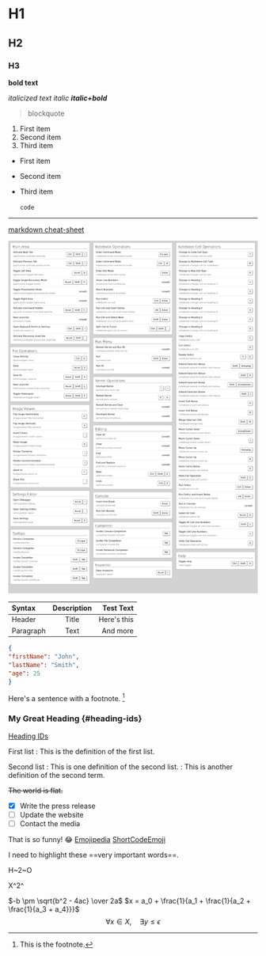 # H1
## H2
### H3

**bold text**

*italicized text*
_italic_
**_italic+bold_**
> blockquote

1. First item
2. Second item
3. Third item

- First item
- Second item
- Third item

	`code`

---

[markdown cheat-sheet](https://www.markdownguide.org/cheat-sheet/)
<!-- 주석 
![jupytercheatsheet](./img/jupytercheatsheet.png)  상대경로로 그림추가 실패
-->
![jupytercheatsheet](https://github.com/true85/true85.github.io/blob/master/_posts/img/jupytercheatsheet.png?raw=true)

| Syntax      | Description | Test Text     |
| :---        |    :----:   |          ---: |
| Header      | Title       | Here's this   |
| Paragraph   | Text        | And more      |

```json
{
"firstName": "John",
"lastName": "Smith",
"age": 25
}
```

Here's a sentence with a footnote. [^1]

[^1]: This is the footnote.

### My Great Heading {#heading-ids}

[Heading IDs](#heading-ids)

First list
: This is the definition of the first list.

Second list
: This is one definition of the second list.
: This is another definition of the second term.

~~The world is flat.~~

- [x] Write the press release
- [ ] Update the website
- [ ] Contact the media

That is so funny! :joy:
[Emojipedia](https://emojipedia.org/)
[ShortCodeEmoji](https://gist.github.com/rxaviers/7360908)

I need to highlight these ==very important words==.

H~2~O

X^2^

$-b \pm \sqrt{b^2 - 4ac} \over 2a$
$x = a_0 + \frac{1}{a_1 + \frac{1}{a_2 + \frac{1}{a_3 + a_4}}}$
$$\forall x \in X, \quad \exists y \leq \epsilon$$

